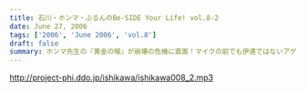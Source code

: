 ```yaml
---
title: 石川・ホンマ・ぶるんのBe-SIDE Your Life! vol.8-2
date: June 27, 2006
tags: ['2006', 'June 2006', 'vol.8']
draft: false
summary: ホンマ先生の『黄金の喉』が崩壊の危機に直面！マイクの前でも伊達ではないアゲアゲトークは、彼の喉を日々痛めつけている．．．（らしい。）『ガラスの十代』ならぬ『ガラスの喉を持つ三十路』たちが今日もお送りする。あ、ちなみに全く本編では触れられていないけど、ホンマ先生はもちろん『モンテディオ山形』のユニを着込んでいます．．．山形で聴いている同郷のキミ！エールを送ってくれ！アゲアゲ大作戦の詳細報告も各部隊から打電があったのでそちらもひっそりと聞き耳を立ててもらいたい。NAMAE
---
```


http://project-phi.ddo.jp/ishikawa/ishikawa008_2.mp3
